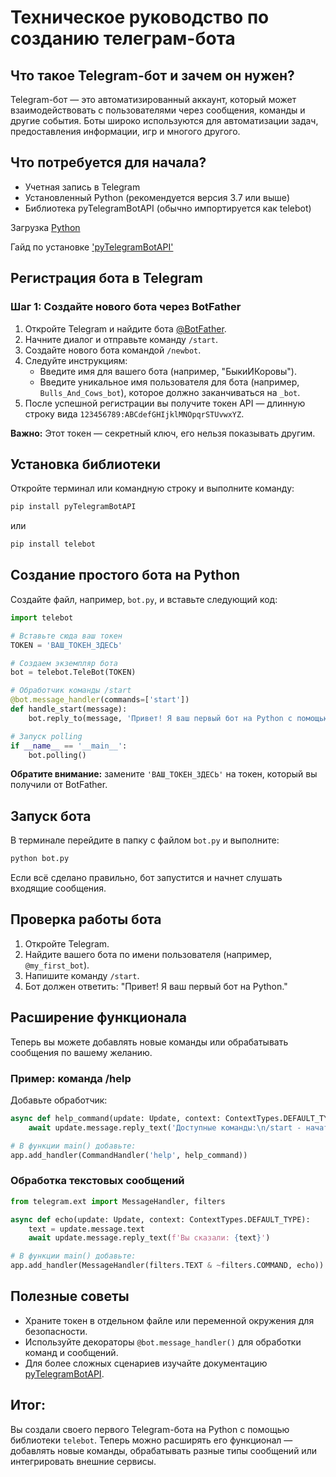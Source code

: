 # Техническое руководство по созданию телеграм-бота

## Что такое Telegram-бот и зачем он нужен?
Telegram-бот — это автоматизированный аккаунт, который может взаимодействовать с пользователями через сообщения, команды и другие события. Боты широко используются для автоматизации задач, предоставления информации, игр и многого другого.

## Что потребуется для начала?
- Учетная запись в Telegram
- Установленный Python (рекомендуется версия 3.7 или выше)
- Библиотека pyTelegramBotAPI (обычно импортируется как telebot)

Загрузка [Python](https://www.python.org/downloads/)

Гайд по установке ['pyTelegramBotAPI'](https://pytba.readthedocs.io/en/latest/install.html)

## Регистрация бота в Telegram

### Шаг 1: Создайте нового бота через BotFather
1. Откройте Telegram и найдите бота [@BotFather](https://t.me/BotFather).
2. Начните диалог и отправьте команду `/start`.
3. Создайте нового бота командой `/newbot`.
4. Следуйте инструкциям:
   - Введите имя для вашего бота (например, "БыкиИКоровы").
   - Введите уникальное имя пользователя для бота (например, `Bulls_And_Cows_bot`), которое должно заканчиваться на `_bot`.
5. После успешной регистрации вы получите токен API — длинную строку вида `123456789:ABCdefGHIjklMNOpqrSTUvwxYZ`.

**Важно:** Этот токен — секретный ключ, его нельзя показывать другим.


## Установка библиотеки

Откройте терминал или командную строку и выполните команду:

```bash
pip install pyTelegramBotAPI
```

или

```bash
pip install telebot
```

## Создание простого бота на Python

Создайте файл, например, `bot.py`, и вставьте следующий код:

```python
import telebot

# Вставьте сюда ваш токен
TOKEN = 'ВАШ_ТОКЕН_ЗДЕСЬ'

# Создаем экземпляр бота
bot = telebot.TeleBot(TOKEN)

# Обработчик команды /start
@bot.message_handler(commands=['start'])
def handle_start(message):
    bot.reply_to(message, 'Привет! Я ваш первый бот на Python с помощью telebot.')

# Запуск polling
if __name__ == '__main__':
    bot.polling()
```

**Обратите внимание:** замените `'ВАШ_ТОКЕН_ЗДЕСЬ'` на токен, который вы получили от BotFather.


## Запуск бота

В терминале перейдите в папку с файлом `bot.py` и выполните:

```bash
python bot.py
```

Если всё сделано правильно, бот запустится и начнет слушать входящие сообщения.

## Проверка работы бота

1. Откройте Telegram.
2. Найдите вашего бота по имени пользователя (например, `@my_first_bot`).
3. Напишите команду `/start`.
4. Бот должен ответить: "Привет! Я ваш первый бот на Python."

## Расширение функционала

Теперь вы можете добавлять новые команды или обрабатывать сообщения по вашему желанию.

### Пример: команда /help

Добавьте обработчик:

```python
async def help_command(update: Update, context: ContextTypes.DEFAULT_TYPE):
    await update.message.reply_text('Доступные команды:\n/start - начать общение\n/help - помощь')

# В функции main() добавьте:
app.add_handler(CommandHandler('help', help_command))
```

### Обработка текстовых сообщений

```python
from telegram.ext import MessageHandler, filters

async def echo(update: Update, context: ContextTypes.DEFAULT_TYPE):
    text = update.message.text
    await update.message.reply_text(f'Вы сказали: {text}')

# В функции main() добавьте:
app.add_handler(MessageHandler(filters.TEXT & ~filters.COMMAND, echo))
```

## Полезные советы

- Храните токен в отдельном файле или переменной окружения для безопасности.
- Используйте декораторы `@bot.message_handler()` для обработки команд и сообщений.
- Для более сложных сценариев изучайте документацию [pyTelegramBotAPI](https://github.com/eternnoir/pyTelegramBotAPI).


## Итог:
Вы создали своего первого Telegram-бота на Python с помощью библиотеки `telebot`. Теперь можно расширять его функционал — добавлять новые команды, обрабатывать разные типы сообщений или интегрировать внешние сервисы.

